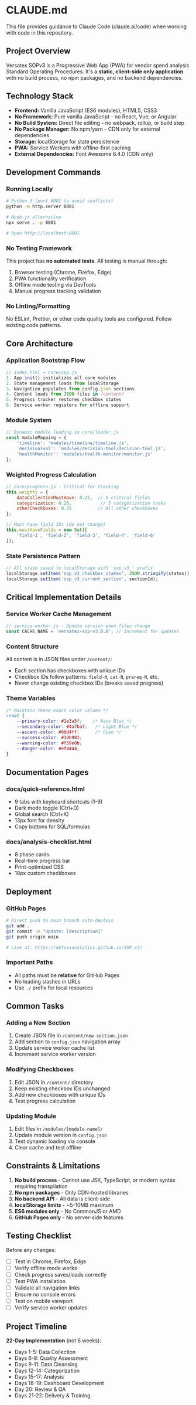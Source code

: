 # CLAUDE.md

This file provides guidance to Claude Code (claude.ai/code) when working with code in this repository.

## Project Overview

Versatex SOPv3 is a Progressive Web App (PWA) for vendor spend analysis Standard Operating Procedures. It's a **static, client-side only application** with no build process, no npm packages, and no backend dependencies.

## Technology Stack

- **Frontend:** Vanilla JavaScript (ES6 modules), HTML5, CSS3
- **No Framework:** Pure vanilla JavaScript - no React, Vue, or Angular
- **No Build System:** Direct file editing - no webpack, rollup, or build step
- **No Package Manager:** No npm/yarn - CDN only for external dependencies
- **Storage:** localStorage for state persistence
- **PWA:** Service Workers with offline-first caching
- **External Dependencies:** Font Awesome 6.4.0 (CDN only)

## Development Commands

### Running Locally
```bash
# Python 3 (port 8001 to avoid conflicts)
python -m http.server 8001

# Node.js alternative
npx serve . -p 8001

# Open http://localhost:8001
```

### No Testing Framework
This project has **no automated tests**. All testing is manual through:
1. Browser testing (Chrome, Firefox, Edge)
2. PWA functionality verification
3. Offline mode testing via DevTools
4. Manual progress tracking validation

### No Linting/Formatting
No ESLint, Prettier, or other code quality tools are configured. Follow existing code patterns.

## Core Architecture

### Application Bootstrap Flow
```javascript
// index.html → core/app.js
1. App.init() initializes all core modules
2. State management loads from localStorage
3. Navigation populates from config.json sections
4. Content loads from JSON files in /content/
5. Progress tracker restores checkbox states
6. Service worker registers for offline support
```

### Module System
```javascript
// Dynamic module loading in core/loader.js
const moduleMapping = {
    'timeline': 'modules/timeline/timeline.js',
    'decisionTool': 'modules/decision-tool/decision-tool.js',
    'healthMonitor': 'modules/health-monitor/monitor.js'
};
```

### Weighted Progress Calculation
```javascript
// core/progress.js - Critical for tracking
this.weights = {
    dataCollectionMustHave: 0.25,  // 5 critical fields
    categorization: 0.20,           // 5 categorization tasks
    otherCheckboxes: 0.55          // All other checkboxes
};

// Must-have field IDs (do not change)
this.mustHaveFields = new Set([
    'field-1', 'field-2', 'field-3', 'field-4', 'field-6'
]);
```

### State Persistence Pattern
```javascript
// All state saved to localStorage with 'sop_v3_' prefix
localStorage.setItem('sop_v3_checkbox_states', JSON.stringify(states));
localStorage.setItem('sop_v3_current_section', sectionId);
```

## Critical Implementation Details

### Service Worker Cache Management
```javascript
// service-worker.js - Update version when files change
const CACHE_NAME = 'versatex-sop-v3.0.0'; // Increment for updates
```

### Content Structure
All content is in JSON files under `/content/`:
- Each section has checkboxes with unique IDs
- Checkbox IDs follow patterns: `field-N`, `cat-N`, `prereq-N`, etc.
- Never change existing checkbox IDs (breaks saved progress)

### Theme Variables
```css
/* Maintain these exact color values */
:root {
    --primary-color: #1e3a5f;    /* Navy Blue */
    --secondary-color: #4a7ba7;   /* Light Blue */
    --accent-color: #00d4ff;      /* Cyan */
    --success-color: #10b981;     
    --warning-color: #f59e0b;     
    --danger-color: #ef4444;
}
```

## Documentation Pages

### docs/quick-reference.html
- 9 tabs with keyboard shortcuts (1-9)
- Dark mode toggle (Ctrl+D)
- Global search (Ctrl+K)
- 13px font for density
- Copy buttons for SQL/formulas

### docs/analysis-checklist.html
- 8 phase cards
- Real-time progress bar
- Print-optimized CSS
- 18px custom checkboxes

## Deployment

### GitHub Pages
```bash
# Direct push to main branch auto-deploys
git add .
git commit -m "Update: [description]"
git push origin main

# Live at: https://defoxxanalytics.github.io/SOP.v3/
```

### Important Paths
- All paths must be **relative** for GitHub Pages
- No leading slashes in URLs
- Use `./` prefix for local resources

## Common Tasks

### Adding a New Section
1. Create JSON file in `/content/new-section.json`
2. Add section to `config.json` navigation array
3. Update service worker cache list
4. Increment service worker version

### Modifying Checkboxes
1. Edit JSON in `/content/` directory
2. Keep existing checkbox IDs unchanged
3. Add new checkboxes with unique IDs
4. Test progress calculation

### Updating Module
1. Edit files in `/modules/[module-name]/`
2. Update module version in `config.json`
3. Test dynamic loading via console
4. Clear cache and test offline

## Constraints & Limitations

1. **No build process** - Cannot use JSX, TypeScript, or modern syntax requiring transpilation
2. **No npm packages** - Only CDN-hosted libraries
3. **No backend API** - All data is client-side
4. **localStorage limits** - ~5-10MB maximum
5. **ES6 modules only** - No CommonJS or AMD
6. **GitHub Pages only** - No server-side features

## Testing Checklist

Before any changes:
- [ ] Test in Chrome, Firefox, Edge
- [ ] Verify offline mode works
- [ ] Check progress saves/loads correctly
- [ ] Test PWA installation
- [ ] Validate all navigation links
- [ ] Ensure no console errors
- [ ] Test on mobile viewport
- [ ] Verify service worker updates

## Project Timeline

**22-Day Implementation** (not 6 weeks):
- Days 1-5: Data Collection
- Days 6-8: Quality Assessment  
- Days 9-11: Data Cleansing
- Days 12-14: Categorization
- Days 15-17: Analysis
- Days 18-19: Dashboard Development
- Day 20: Review & QA
- Days 21-22: Delivery & Training